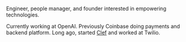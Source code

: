 Engineer, people manager, and founder interested in empowering technologies.

Currently working at OpenAI. Previously Coinbase doing payments and backend platform. Long ago, started [Clef](https://en.wikipedia.org/wiki/Clef_\(app\)) and worked at Twilio.
